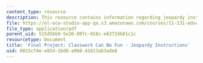 ```yaml
---
content_type: resource
description: This resource contains information regarding jeopardy instructions
file: https://ol-ocw-studio-app-qa.s3.amazonaws.com/courses/11-131-educational-theory-and-practice-iii-spring-2012/0015c74ee85416d8a96841813ab3ade8_MIT11_131S12_Jeop_inst.pdf
file_type: application/pdf
parent_uid: 515d56b9-5e20-897c-918c-e6372db01c1c
resourcetype: Document
title: 'Final Project: Classwork Can Be Fun - Jeopardy Instructions'
uid: 0015c74e-e854-16d8-a968-41813ab3ade8
---
```

